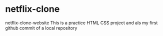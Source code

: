 # netflix-clone
netflix-clone-website
This is a practice HTML CSS project and als my first github commit of a local repository 

